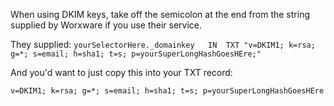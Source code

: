 When using DKIM keys, take off the semicolon at the end from the string supplied by Worxware if you use their service.

They supplied:
```yourSelectorHere._domainkey   IN  TXT "v=DKIM1; k=rsa; g=*; s=email; h=sha1; t=s; p=yourSuperLongHashGoesHEre;"```

And you'd want to just copy this into your TXT record:

`v=DKIM1; k=rsa; g=*; s=email; h=sha1; t=s; p=yourSuperLongHashGoesHEre`